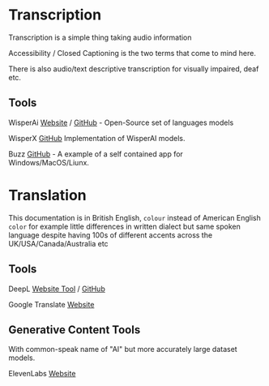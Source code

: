 # Transcription


Transcription is a simple thing taking audio information 

Accessibility / Closed Captioning is the two terms that come to mind here.

There is also audio/text descriptive transcription for visually impaired, deaf etc.


## Tools


WisperAi [Website](https://openai.com/research/whisper) / [GitHub](https://github.com/openai/whisper) - Open-Source set of languages models 

WisperX [GitHub](https://github.com/m-bain/whisperX) Implementation of WisperAI models.

Buzz [GitHub](https://github.com/chidiwilliams/buzz/releases/tag/v0.8.3) - A example of a self contained app for Windows/MacOS/Liunx.


# Translation


This documentation is in British English, `colour` instead of American English `color` for example little differences in written dialect but same spoken language despite having 100s of different accents across the UK/USA/Canada/Australia etc 


## Tools 


DeepL [Website Tool](https://www.deepl.com/en/translator) / [GitHub](https://github.com/DeepLcom)

Google Translate [Website](https://translate.google.co.uk/)

## Generative Content Tools

With common-speak name of "AI" but more accurately large dataset models.

ElevenLabs [Website](https://elevenlabs.io/)